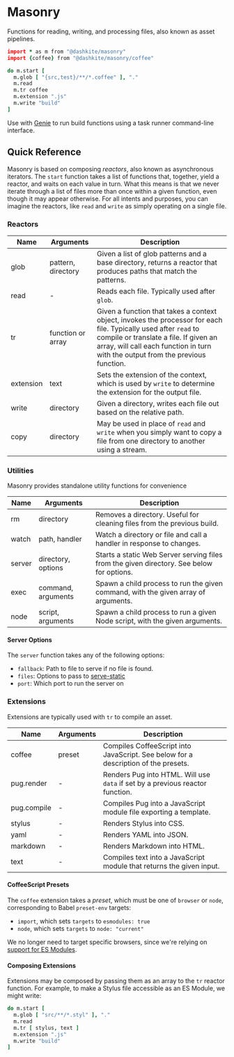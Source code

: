 # Masonry

Functions for reading, writing, and processing files, also known as asset pipelines.

```coffeescript
import * as m from "@dashkite/masonry"
import {coffee} from "@dashkite/masonry/coffee"

do m.start [
  m.glob [ "{src,test}/**/*.coffee" ], "."
  m.read
  m.tr coffee
  m.extension ".js"
  m.write "build"
]
```

Use with [Genie][] to run build functions using a task runner command-line interface.

[Genie]://github.com/dashkite/genie#genie

## Quick Reference

Masonry is based on composing _reactors_, also known as asynchronous iterators. The `start` function takes a list of functions that, together, yield a reactor, and waits on each value in turn. What this means is that we never iterate through a list of files more than once within a given function, even though it may appear otherwise. For all intents and purposes, you can imagine the reactors, like `read` and `write` as simply operating on a single file.

### Reactors

| Name      | Arguments          | Description                                                  |
| --------- | ------------------ | ------------------------------------------------------------ |
| glob      | pattern, directory | Given a list of glob patterns and a base directory, returns a reactor that produces paths that match the patterns. |
| read      | -                  | Reads each file. Typically used after `glob`.                |
| tr        | function or array  | Given a function that takes a context object, invokes the processor for each file. Typically used after `read` to compile or translate a file. If given an array, will call each function in turn with the output from the previous function. |
| extension | text               | Sets the extension of the context, which is used by `write` to determine the extension for the output file. |
| write     | directory          | Given a directory, writes each file out based on the relative path. |
| copy      | directory          | May be used in place of `read` and `write` when you simply want to copy a file from one directory to another using a stream. |

### Utilities

Masonry provides standalone utility functions for convenience

| Name   | Arguments          | Description                                                  |
| ------ | ------------------ | ------------------------------------------------------------ |
| rm     | directory          | Removes a directory. Useful for cleaning files from the previous build. |
| watch  | path, handler      | Watch a directory or file and call a handler in response to changes. |
| server | directory, options | Starts a static Web Server serving files from the given directory. See below for options. |
| exec   | command, arguments | Spawn a child process to run the given command, with the given array of arguments. |
| node   | script, arguments  | Spawn a child process to run a given Node script, with the given arguments. |

#### Server Options

The `server` function takes any of the following options:

- `fallback`: Path to file to serve if no file is found.
- `files`: Options to pass to [serve-static][]
- `port`: Which port to run the server on

[serve-static]: http://expressjs.com/en/resources/middleware/serve-static.html

### Extensions

Extensions are typically used with `tr` to compile an asset.

| Name        | Arguments | Description                                                  |
| ----------- | --------- | ------------------------------------------------------------ |
| coffee      | preset    | Compiles CoffeeScript into JavaScript. See below for a description of the presets. |
| pug.render  | -         | Renders Pug into HTML. Will use `data` if set by a previous reactor function. |
| pug.compile | -         | Compiles Pug into a JavaScript module file exporting a template. |
| stylus      | -         | Renders Stylus into CSS.                                     |
| yaml        | -         | Renders YAML into JSON.                                      |
| markdown    | -         | Renders Markdown into HTML.                                  |
| text        | -         | Compiles text into a JavaScript module that returns the given input. |

#### CoffeeScript Presets

The  `coffee` extension takes a _preset_, which must be one of `browser` or `node`, corresponding to Babel `preset-env` targets:

- `import`, which sets `targets` to `esmodules: true`
- `node`, which sets `targets` to `node: "current"`

We no longer need to target specific browsers, since we're relying on [support for ES Modules](https://caniuse.com/mdn-javascript_statements_import).

#### Composing Extensions

Extensions may be composed by passing them as an array to the `tr` reactor function. For example, to make a Stylus file accessible as an ES Module, we might write:

```coffeescript
do m.start [
  m.glob [ "src/**/*.styl" ], "."
  m.read
  m.tr [ stylus, text ]
  m.extension ".js"
  m.write "build"
]
```
